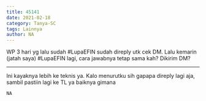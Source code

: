 ```yaml
---
title: 45141
date: 2021-02-18
category: Tanya-SC
tags: Lainnya
author: NA
---
```


WP 3 hari yg lalu sudah #LupaEFIN sudah direply utk cek DM. Lalu kemarin (jatah saya) #LupaEFIN lagi, cara jawabnya tetap sama kah? Dikirim DM?

---

Ini kayaknya lebih ke teknis ya. Kalo menurutku sih gapapa direply lagi aja, sambil pastiin lagi ke TL ya baiknya gimana

`NA`
